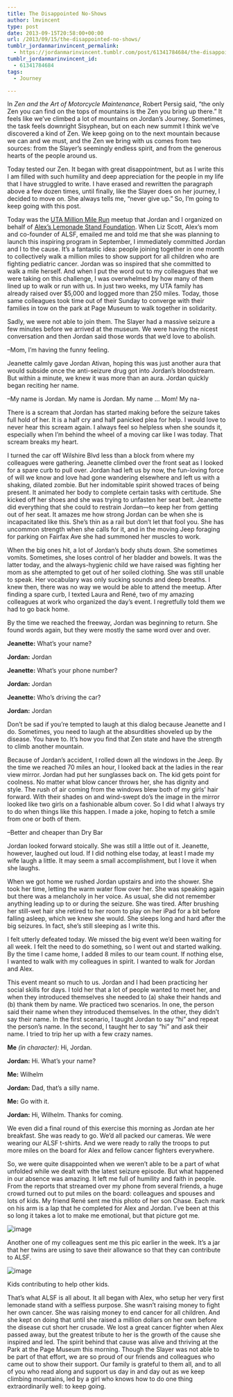 ```yaml
---
title: The Disappointed No-Shows
author: lmvincent
type: post
date: 2013-09-15T20:58:00+00:00
url: /2013/09/15/the-disappointed-no-shows/
tumblr_jordanmarinvincent_permalink:
  - https://jordanmarinvincent.tumblr.com/post/61341784684/the-disappointed-no-shows
tumblr_jordanmarinvincent_id:
  - 61341784684
tags:
  - Journey

---
```

In _Zen and the Art of Motorcycle Maintenance_, Robert Persig said, “the only Zen you can find on the tops of mountains is the Zen you bring up there.” It feels like we’ve climbed a lot of mountains on Jordan’s Journey. Sometimes, the task feels downright Sisyphean, but on each new summit I think we’ve discovered a kind of Zen. We keep going on to the next mountain because we can and we must, and the Zen we bring with us comes from two sources: from the Slayer’s seemingly endless spirit, and from the generous hearts of the people around us.

Today tested our Zen. It began with great disappointment, but as I write this I am filled with such humility and deep appreciation for the people in my life that I have struggled to write. I have erased and rewritten the paragraph above a few dozen times, until finally, like the Slayer does on her journey, I decided to move on. She always tells me, “never give up.” So, I’m going to keep going with this post.<!--more-->

<!-- more -->

Today was the <a title="UTA Million Mile Run Fundraising Page" href="https://www.alexslemonade.org/mypage/116014" target="_blank" rel="noopener">UTA Million Mile Run</a> meetup that Jordan and I organized on behalf of <a title="Alex's Lemonade Stand Foundation (ALSF)" href="https://alexslemonade.org" target="_blank" rel="noopener">Alex’s Lemonade Stand Foundation</a>. When Liz Scott, Alex’s mom and co-founder of ALSF, emailed me and told me that she was planning to launch this inspiring program in September, I immediately committed Jordan and I to the cause. It’s a fantastic idea: people joining together in one month to collectively walk a million miles to show support for all children who are fighting pediatric cancer. Jordan was so inspired that she committed to walk a mile herself. And when I put the word out to my colleagues that we were taking on this challenge, I was overwhelmed by how many of them lined up to walk or run with us. In just two weeks, my UTA family has already raised over $5,000 and logged more than 250 miles. Today, those same colleagues took time out of their Sunday to converge with their families in tow on the park at Page Museum to walk together in solidarity.

Sadly, we were not able to join them. The Slayer had a massive seizure a few minutes before we arrived at the museum. We were having the nicest conversation and then Jordan said those words that we’d love to abolish.

–Mom, I’m having the funny feeling.

Jeanette calmly gave Jordan Ativan, hoping this was just another aura that would subside once the anti-seizure drug got into Jordan’s bloodstream. But within a minute, we knew it was more than an aura. Jordan quickly began reciting her name.

–My name is Jordan. My name is Jordan. My name … Mom! My na-

There is a scream that Jordan has started making before the seizure takes full hold of her. It is a half cry and half panicked plea for help. I would love to never hear this scream again. I always feel so helpless when she sounds it, especially when I’m behind the wheel of a moving car like I was today. That scream breaks my heart.

I turned the car off Wilshire Blvd less than a block from where my colleagues were gathering. Jeanette climbed over the front seat as I looked for a spare curb to pull over. Jordan had left us by now, the fun-loving force of will we know and love had gone wandering elsewhere and left us with a shaking, dilated zombie. But her indomitable spirit showed traces of being present. It animated her body to complete certain tasks with certitude. She kicked off her shoes and she was trying to unfasten her seat belt. Jeanette did everything that she could to restrain Jordan—to keep her from getting out of her seat. It amazes me how strong Jordan can be when she is incapacitated like this. She’s thin as a rail but don’t let that fool you. She has uncommon strength when she calls for it, and in the moving Jeep foraging for parking on Fairfax Ave she had summoned her muscles to work.

When the big ones hit, a lot of Jordan’s body shuts down. She sometimes vomits. Sometimes, she loses control of her bladder and bowels. It was the latter today, and the always-hygienic child we have raised was fighting her mom as she attempted to get out of her soiled clothing. She was still unable to speak. Her vocabulary was only sucking sounds and deep breaths. I knew then, there was no way we would be able to attend the meetup. After finding a spare curb, I texted Laura and René, two of my amazing colleagues at work who organized the day’s event. I regretfully told them we had to go back home.

By the time we reached the freeway, Jordan was beginning to return. She found words again, but they were mostly the same word over and over.

**Jeanette:** What’s your name?

**Jordan:** Jordan

**Jeanette:** What’s your phone number?

**Jordan:** Jordan

**Jeanette:** Who’s driving the car?

**Jordan:** Jordan

Don’t be sad if you’re tempted to laugh at this dialog because Jeanette and I do. Sometimes, you need to laugh at the absurdities shoveled up by the disease. You have to. It’s how you find that Zen state and have the strength to climb another mountain.

Because of Jordan’s accident, I rolled down all the windows in the Jeep. By the time we reached 70 miles an hour, I looked back at the ladies in the rear view mirror. Jordan had put her sunglasses back on. The kid gets point for coolness. No matter what blow cancer throws her, she has dignity and style. The rush of air coming from the windows blew both of my girls’ hair forward. With their shades on and wind-swept do’s the image in the mirror looked like two girls on a fashionable album cover. So I did what I always try to do when things like this happen. I made a joke, hoping to fetch a smile from one or both of them.

–Better and cheaper than Dry Bar

Jordan looked forward stoically. She was still a little out of it. Jeanette, however, laughed out loud. If I did nothing else today, at least I made my wife laugh a little. It may seem a small accomplishment, but I love it when she laughs.

When we got home we rushed Jordan upstairs and into the shower. She took her time, letting the warm water flow over her. She was speaking again but there was a melancholy in her voice. As usual, she did not remember anything leading up to or during the seizure. She was tired. After brushing her still-wet hair she retired to her room to play on her iPad for a bit before falling asleep, which we knew she would. She sleeps long and hard after the big seizures. In fact, she’s still sleeping as I write this.

I felt utterly defeated today. We missed the big event we’d been waiting for all week. I felt the need to do something, so I went out and started walking. By the time I came home, I added 8 miles to our team count. If nothing else, I wanted to walk with my colleagues in spirit. I wanted to walk for Jordan and Alex.

This event meant so much to us. Jordan and I had been practicing her social skills for days. I told her that a lot of people wanted to meet her, and when they introduced themselves she needed to (a) shake their hands and (b) thank them by name. We practiced two scenarios. In one, the person said their name when they introduced themselves. In the other, they didn’t say their name. In the first scenario, I taught Jordan to say “hi” and repeat the person’s name. In the second, I taught her to say “hi” and ask their name. I tried to trip her up with a few crazy names.

**Me** _(in character):_ Hi, Jordan.

**Jordan:** Hi. What’s your name?

**Me:** Wilhelm

**Jordan:** Dad, that’s a silly name.

**Me:** Go with it.

**Jordan:** Hi, Wilhelm. Thanks for coming.

We even did a final round of this exercise this morning as Jordan ate her breakfast. She was ready to go. We’d all packed our cameras. We were wearing our ALSF t-shirts. And we were ready to rally the troops to put more miles on the board for Alex and fellow cancer fighters everywhere.

So, we were quite disappointed when we weren’t able to be a part of what unfolded while we dealt with the latest seizure episode. But what happened in our absence was amazing. It left me full of humility and faith in people. From the reports that streamed over my phone from several friends, a huge crowd turned out to put miles on the board: colleagues and spouses and lots of kids. My friend René sent me this photo of her son Chase. Each mark on his arm is a lap that he completed for Alex and Jordan. I’ve been at this so long it takes a lot to make me emotional, but that picture got me.

![image][1] 

Another one of my colleagues sent me this pic earlier in the week. It’s a jar that her twins are using to save their allowance so that they can contribute to ALSF.

![image][2] 

Kids contributing to help other kids.

That’s what ALSF is all about. It all began with Alex, who setup her very first lemonade stand with a selfless purpose. She wasn’t raising money to fight her own cancer. She was raising money to end cancer for all children. And she kept on doing that until she raised a million dollars on her own before the disease cut short her crusade. We lost a great cancer fighter when Alex passed away, but the greatest tribute to her is the growth of the cause she inspired and led. The spirit behind that cause was alive and thriving at the Park at the Page Museum this morning. Though the Slayer was not able to be part of that effort, we are so proud of our friends and colleagues who came out to show their support. Our family is grateful to them all, and to all of you who read along and support us day in and day out as we keep climbing mountains, led by a girl who knows how to do one thing extraordinarily well: to keep going.

 [1]: https://media.tumblr.com/3717f019850a53d5a41f63240efbc12a/tumblr_inline_mt6q1lAzAp1r5aaue.jpg
 [2]: https://media.tumblr.com/53172ddfeb90adbdaf7073add14f0a55/tumblr_inline_mt6q5aUJM61r5aaue.jpg